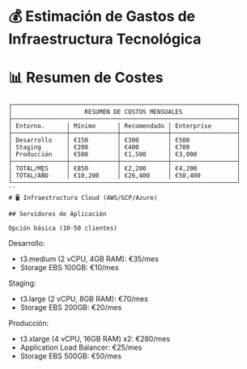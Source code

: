 # 💰 Estimación de Gastos de Infraestructura Tecnológica

# 📊 Resumen de Costes
```
┌──────────────────────────────────────────────────────────────┐
│                    RESUMEN DE COSTOS MENSUALES               │
├──────────────────────────────────────────────────────────────┤
│ Entorno.      │ Mínimo      │ Recomendado │ Enterprise       │
├───────────────┼─────────────┼─────────────┼──────────────────┤
│ Desarrollo    │ €150        │ €300        │ €500             │
│ Staging       │ €200        │ €400        │ €700             │
│ Producción    │ €500        │ €1,500      │ €3,000           │
├───────────────┼─────────────┼─────────────┼──────────────────┤
│ TOTAL/MES     │ €850        │ €2,200      │ €4,200           │
│ TOTAL/AÑO     │ €10,200     │ €26,400     │ €50,400          │
└──────────────────────────────────────────────────────────────┘
``
# 🖥️ Infraestructura Cloud (AWS/GCP/Azure)

## Servidores de Aplicación

Opción básica (10-50 clientes)

```
Desarrollo:
- t3.medium (2 vCPU, 4GB RAM): €35/mes
- Storage EBS 100GB: €10/mes

Staging:
- t3.large (2 vCPU, 8GB RAM): €70/mes
- Storage EBS 200GB: €20/mes

Producción:
- t3.xlarge (4 vCPU, 16GB RAM) x2: €280/mes
- Application Load Balancer: €25/mes
- Storage EBS 500GB: €50/mes
```